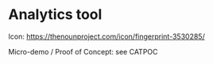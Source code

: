 # Analytics tool

Icon: https://thenounproject.com/icon/fingerprint-3530285/

Micro-demo / Proof of Concept: see CATPOC


